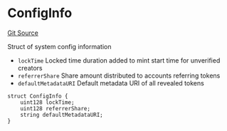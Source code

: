 # ConfigInfo
[Git Source](https://github.com/fxhash/fxhash-evm-contracts/blob/3196ec292bff15f41085b94e4b488f73ce88013c/src/lib/Structs.sol)

Struct of system config information
- `lockTime` Locked time duration added to mint start time for unverified creators
- `referrerShare` Share amount distributed to accounts referring tokens
- `defaultMetadataURI` Default metadata URI of all revealed tokens


```solidity
struct ConfigInfo {
    uint128 lockTime;
    uint128 referrerShare;
    string defaultMetadataURI;
}
```

